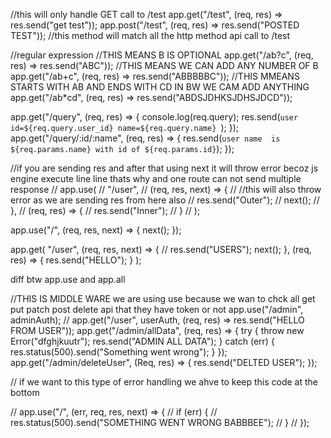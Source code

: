 //this will only handle GET call to /test
app.get("/test", (req, res) => res.send("get test"));
app.post("/test", (req, res) => res.send("POSTED TEST"));
//this method will match all the http method api call to /test

//regular expression
//THIS MEANS B IS OPTIONAL
app.get("/ab?c", (req, res) => res.send("ABC"));
//THIS MEANS WE CAN ADD ANY NUMBER OF B
app.get("/ab+c", (req, res) => res.send("ABBBBBC"));
//THIS MMEANS STARTS WITH AB AND ENDS WITH CD IN BW WE CAM ADD ANYTHING
app.get("/ab\*cd", (req, res) => res.send("ABDSJDHKSJDHSJDCD"));

app.get("/query", (req, res) => {
console.log(req.query);
res.send(`user id=${req.query.user_id}
    name=${req.query.name}
    `);
});
app.get("/query/:id/:name", (req, res) => {
res.send(`user name  is ${req.params.name} with id of ${req.params.id}`);
});

//if you are sending res and after that using next it will throw error becoz js engine execute line line thats why and one route can not send multiple response
// app.use(
// "/user",
// (req, res, next) => {
// //this will also throw error as we are sending res from here also
// res.send("Outer");
// next();
// },
// (req, res) => {
// res.send("Inner");
// }
// );

app.use("/", (req, res, next) => {
next();
});

app.get(
"/user",
(req, res, next) => {
// res.send("USERS");
next();
},
(req, res) => {
res.send("HELLO");
}
);

diff btw app.use and app.all

//THIS IS MIDDLE WARE we are using use because we wan to chck all get put patch post delete api that they have token or not
app.use("/admin", adminAuth);
//
app.get("/user", userAuth, (req, res) => res.send("HELLO FROM USER"));
app.get("/admin/allData", (req, res) => {
try {
throw new Error("dfghjkuutr");
res.send("ADMIN ALL DATA");
} catch (err) {
res.status(500).send("Something went wrong");
}
});
app.get("/admin/deleteUser", (Req, res) => {
res.send("DELTED USER");
});

// if we want to this type of error handling we ahve to keep this code at the bottom

// app.use("/", (err, req, res, next) => {
// if (err) {
// res.status(500).send("SOMETHING WENT WRONG BABBBEE");
// }
// });
